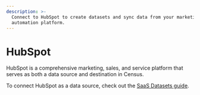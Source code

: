 ```yaml
---
description: >-
  Connect to HubSpot to create datasets and sync data from your marketing
  automation platform.
---
```


# HubSpot

HubSpot is a comprehensive marketing, sales, and service platform that serves as both a data source and destination in Census.

To connect HubSpot as a data source, check out the [SaaS Datasets guide](../../datasets/overview/saas-datasets.md).
